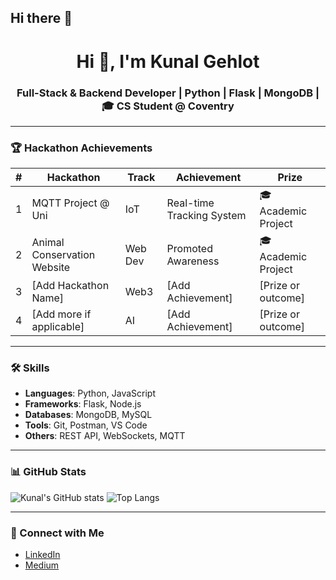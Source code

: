 ## Hi there 👋
<h1 align="center">Hi 👋, I'm Kunal Gehlot</h1>
<h3 align="center">Full-Stack & Backend Developer | Python | Flask | MongoDB | 🎓 CS Student @ Coventry</h3>

---

### 🏆 Hackathon Achievements

| #  | Hackathon                             | Track   | Achievement                                       | Prize               |
|----|---------------------------------------|---------|--------------------------------------------------|---------------------|
| 1  | MQTT Project @ Uni                    | IoT     | Real-time Tracking System                        | 🎓 Academic Project |
| 2  | Animal Conservation Website           | Web Dev | Promoted Awareness                               | 🎓 Academic Project |
| 3  | [Add Hackathon Name]                  | Web3    | [Add Achievement]                                | [Prize or outcome]  |
| 4  | [Add more if applicable]              | AI      | [Add Achievement]                                | [Prize or outcome]  |

---

### 🛠️ Skills

- **Languages**: Python, JavaScript
- **Frameworks**: Flask, Node.js
- **Databases**: MongoDB, MySQL
- **Tools**: Git, Postman, VS Code
- **Others**: REST API, WebSockets, MQTT

---

### 📊 GitHub Stats

![Kunal's GitHub stats](https://github-readme-stats.vercel.app/api?username=Kunalgehlot26&show_icons=true&theme=tokyonight)
![Top Langs](https://github-readme-stats.vercel.app/api/top-langs/?username=Kunalgehlot26&layout=compact&theme=tokyonight)

---

### 🔗 Connect with Me

- [LinkedIn](https://linkedin.com/in/kunalgehlot2626)
- [Medium](https://medium.com/@gehlotkunal26)

<!--
**Kunalgehlot26/Kunalgehlot26** is a ✨ _special_ ✨ repository because its `README.md` (this file) appears on your GitHub profile.

Here are some ideas to get you started:

- 🔭 I’m currently working on ...
- 🌱 I’m currently learning ...
- 👯 I’m looking to collaborate on ...
- 🤔 I’m looking for help with ...
- 💬 Ask me about ...
- 📫 How to reach me: ...
- 😄 Pronouns: ...
- ⚡ Fun fact: ...
-->
